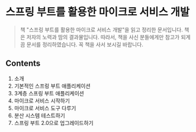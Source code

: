 스프링 부트를 활용한 마이크로 서비스 개발
====================

> 책 "스프링 부트를 활용한 마이크로 서비스 개발"을 읽고 정리한 문서입니다. 책은 저자의 노력과 땀의 결과물입니다. 따라서, 책을 사신 분들에게만 참고가 되게끔 문서를 정리하였습니다. 꼭 책을 사서 보시길 바랍니다.

Contents
--------------

01. 소개
02. 기본적인 스프링 부트 애플리케이션
03. 3계층 스프링 부트 애플리케이션
04. 마이크로 서비스 시작하기
05. 마이크로 서비스 도구 다루기
06. 분산 시스템 테스트하기
07. 스프링 부트 2.0으로 업그레이드하기